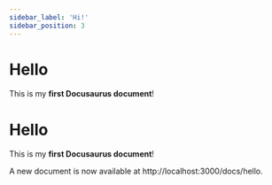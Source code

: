 ```yaml
---
sidebar_label: 'Hi!'
sidebar_position: 3
---
```


# Hello

This is my **first Docusaurus document**!

# Hello

This is my **first Docusaurus document**!

A new document is now available at http://localhost:3000/docs/hello.